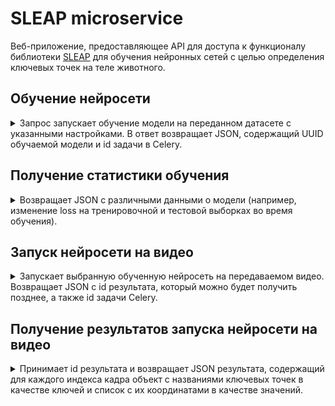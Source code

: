 # SLEAP microservice

Веб-приложение, предоставляющее API для доступа к функционалу библиотеки <a href="https://sleap.ai">SLEAP</a> для обучения нейронных сетей с целью определения ключевых точек на теле животного.

## Обучение нейросети
<details>
<summary>
Запрос запускает обучение модели на переданном датасете с указанными настройками. В ответ возвращает JSON, содержащий UUID обучаемой модели и id задачи в Celery.
</summary>

Метод: `POST`

Путь: `/api/train-network`

### Поля принимаемого JSON
| Название | Тип | Обязательный | Описание |
|--|--|--|--|
|training_dataset|string|Обязательный|Закодированный в формате base64 датасет формата 7z|
|training_config|JSON|Обязательный|Содержит настройки обучения нейросети (описаны далее)|

#### Поля объекта в поле training_config
| Название | Тип | Обязательный | Описание |
|--|--|--|--|
|test_fraction|number|Обязательный|Доля изображений в тестовой выборке.|
|num_epochs|number|Обязательный|Целое число - количество эпох обучения.|
|learning_rate|number|Обязательный|Скорость обучения (learning rate).|
|backbone_model|string|Обязательный|Кодировщик. Должен быть указан один из: "unet", "leap", "hourglass", "resnet", "pretrained_encoder".|
|pretrained_encoder|string|Необязательный|Параметр является обязательным для случая, когда в backbone_model был выбран "pretrained_encoder". В этом случае принимается один из вариантов: <br>"vgg16", "vgg19", <br>"resnet18", "resnet34", "resnet50", "resnet101", "resnet152", <br>"resnext50", "resnext101", <br>"inceptionv3", "inceptionresnetv2", <br>"densenet121", "densenet169", "densenet201",<br>"seresnet18", "seresnet34", "seresnet50", "seresnet101", "seresnet152", <br>"seresnext50", "seresnext101", <br>"senet154", <br>"mobilenet", "mobilenetv2",<br>"efficientnetb0", "efficientnetb1", "efficientnetb2", "efficientnetb3", "efficientnetb4", "efficientnetb5". Указывает предобученную модель, используемую в качестве кодировщика.|
|heads_sigma|number|Обязательный|Параметр sigma в `SingleInstanceConfmapsHeadConfig`, размах нормального распределения вокруг ключевой точки.|
|heads_output_stride|number|Обязательный|Целое число. Шаг в выходном слое. Чем больше шаг, тем больше сжатие и меньше точность, но выше скорость.|

### Поля возвращаемого JSON
| Название | Тип | Обязательный | Описание |
|--|--|--|--|
|model_uid|string|Обязательный|UUID обучаемой модели.|
|task_id|string|Обязательный|id задачи Celery.|

### Пример №1
Запрос:
```JSON
{
    "training_dataset": "N3q8ryccAAQ1zQE5HGgLAQAAAAAZAAAAAAAAAN",
    "training_config": {
        "test_fraction": 0.2,
        "num_epochs": 2,
        "learning_rate": 1e-4,
        "backbone_model": "resnet",
        "heads_sigma": 1.5,
        "heads_output_stride": 4
    }
}
```
Ответ:
```JSON
{
    "model_uid": "0c4c2c8d-c33d-48db-8090-c5ca4bd332c4",
    "task_id": "9809bbf1-7158-401d-a37d-9bb407ba9b22"
}
```
### Пример №2
Запрос:
```JSON
{
    "training_dataset": "N3q8ryccAAQ1zQE5HGgLAQAAAAAZAAAAAAAAAN",
    "training_config": {
        "test_fraction": 0.2,
        "num_epochs": 2,
        "learning_rate": 1e-4,
        "backbone_model": "pretrained_encoder",
        "pretrained_encoder": "vgg16",
        "heads_sigma": 1.5,
        "heads_output_stride": 4
    }
}
```
Ответ:
```JSON
{
    "model_uid": "0c4c2c8d-c33d-48db-8090-c5ca4bd332c4",
    "task_id": "9809bbf1-7158-401d-a37d-9bb407ba9b22"
}
```
</details>

## Получение статистики обучения
<details>
<summary>
Возвращает JSON с различными данными о модели (например, изменение loss на тренировочной и тестовой выборках во время обучения).
</summary>

Метод: `GET`

Путь: `/api/learning-stats`

### Параметры запроса
| Название | Тип | Обязательный | Описание |
|--|--|--|--|
|model_uid|string|Обязательный|UUID модели. Можно передавать UUID как обучаемой, так и уже обученной модели. |

### Поля возвращаемого JSON
| Название | Тип | Обязательный | Описание |
|--|--|--|--|
|loss|JSON|Обязательный|JSON объект, содержащий номера эпох в качестве ключей и соответствующие им значения функции потерь на тренировочной выборке в качестве значений.|
|lr|JSON|Обязательный|JSON объект, содержащий номера эпох в качестве ключей и соответствующие им значения learning rate в качестве значений.|
|val_loss|JSON|Обязательный|JSON объект, содержащий номера эпох в качестве ключей и соответствующие им значения функции на тестовой выборке потерь в качестве значений.|

### Пример №1 (модель обучалась 2 эпохи)
Запрос:

`http://127.0.0.1:5000/api/learning-stats?model_uid=0c4c2c8d-c33d-48db-8090-c5ca4bd332c4`

Ответ:
```JSON
{
    "loss": {
        "0": 4.385681629180908,
        "1": 1.4176582098007202
    },
    "lr": {
        "0": 0.0001,
        "1": 0.0001
    },
    "val_loss": {
        "0": 2.272915363311768,
        "1": 0.8621147871017456
    }
}
```
### Пример №2 (модель начала обучение, но не завершила ещё ни одной эпохи)
Запрос:

`http://127.0.0.1:5000/api/learning-stats?model_uid=0c4c2c8d-c33d-48db-8090-c5ca4bd332c4`

Ответ:
```JSON
{
}
```
</details>

## Запуск нейросети на видео
<details>
<summary>
Запускает выбранную обученную нейросеть на передаваемом видео. Возвращает JSON с id результата, который можно будет получить позднее, а также id задачи Celery.
</summary>

Метод: `POST`

Путь: `/api/video-inference`

### Поля принимаемого JSON
| Название | Тип | Обязательный | Описание |
|--|--|--|--|
|video_base64|string|Обязательный|Закодированное в формате base64 видео.|
|file_name|string|Обязательный|Название видео с расширением файла.|
|model_uid|string|Обязательный| Строка с UUID обученной модели.|

### Поля возвращаемого JSON
| Название | Тип | Обязательный | Описание |
|--|--|--|--|
|task_id|string|Обязательный|id задачи Celery.|
|results_id|number|Обязательный|Целое число - id результата запуска, по которому необходимо запросить результат.|

### Пример
Запрос:
```JSON
{
    "file_name": "rabbit.mp4",
    "model_uid": "0c4c2c8d-c33d-48db-8090-c5ca4bd332c4",
    "video_base64": "N3q8ryccAAQ1zQE5HGgLAQAAAAAZAAAAAAAAAN"
}
```
Ответ:
```JSON
{
    "task_id": "9809bbf1-7158-401d-a37d-9bb407ba9b22",
    "results_id": 2
}
```
</details>

## Получение результатов запуска нейросети на видео
<details>
<summary>
Принимает id результата и возвращает JSON результата, содержащий для каждого индекса кадра объект с названиями ключевых точек в качестве ключей и список с их координатами в качестве значений.
</summary>

Метод: `GET`

Путь: `/api/inference-results`

### Параметры запроса
| Название | Тип | Обязательный | Описание |
|--|--|--|--|
|results_id|number|Обязательный|id результата, полученный при запросе к `/api/video-inference`.|

### Поля возвращаемого JSON
Возвращается JSON, поля которого - номера кадров видео, а значения - JSON объекты. В этих вложенных JSON объектах ключи - названия ключевых точек, а значения - массивы, каждый состоящий из двух элементов - координат X и Y соответствующей ключевой точки на соответствующем кадре. Если точка не видна на кадре, обе её координаты будут равны `null`.

### Пример
Запрос:

`http://127.0.0.1:5000/api/inference-results?results_id=15`

Ответ:
```JSON
{
    "0": {
        "Ankle left": [
            840.6176147460938,
            491.8916931152344
        ],
        "Ankle right": [
            719.988037109375,
            480.0779724121094
        ]
    },
    "1": {
        "Ankle left": [
            840.88037109375,
            490.9996032714844
        ],
        "Ankle right": [
            720.0138549804688,
            480.0594177246094
        ]
    }
}
```
</details>